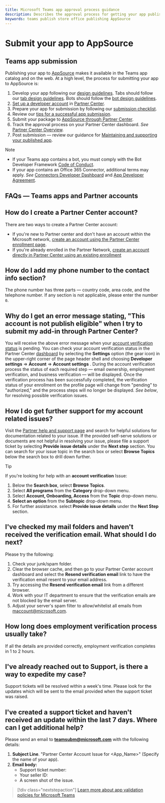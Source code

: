 ```yaml
---
title: Microsoft Teams app approval process guidance
description: Describes the approval process for getting your app published to the Microsoft Teams app store
keywords: teams publish store office publishing AppSource
---
```

# Submit your app to AppSource

## Teams app submission

Publishing  your app to [AppSource](https://appsource.microsoft.com) makes it available in the Teams app catalog and on the web. At a high level, the process for submitting your app to AppSource is:

1. Develop your app following our [design guidelines](~/concepts/design/understand-use-cases.md). Tabs should follow our [tab design guidelines](~/tabs/design/tabs.md). Bots should follow the [bot design guidelines](~/bots/design/bots.md).
1. [Set up a developer account](/office/dev/store/open-a-developer-account) in [Partner Center](https://support.microsoft.com/help/4499930/partner-center-overview).
1. Prepare your app for submission by following our [submission checklist](~/concepts/deploy-and-publish/appsource/prepare/submission-checklist.md).
1. Review our [tips for a successful app submission](~/concepts/deploy-and-publish/appsource/prepare/frequently-failed-cases.md).
1. Submit your package to [AppSource through Partner Center](/office/dev/store/use-partner-center-to-submit-to-appsource).
1. Track the approval process on your Partner Center dashboard. *See* [Partner Center Overview](https://support.microsoft.com/help/4499930/partner-center-overview).
1. Post submission — review our guidance for [Maintaining and supporting your published app](~/concepts/deploy-and-publish/appsource/post-publish/overview.md).

>[!NOTE]
>
> * If your Teams app contains a bot, you must comply with the Bot Developer Framework [Code of Conduct](https://aka.ms/bf-conduct).
> * If your app contains an Office 365 Connector, additional terms may apply. *See* [Connectors Developer Dashboard](https://aka.ms/connectorsdashboard) and [App Developer Agreement](https://sellerdashboard.microsoft.com/Assets/Content/Agreements/Office_Store_Seller_Agreement_20120927.htm).

## **FAQs — Teams apps and Partner accounts**

## How do I create a Partner Center account?

There are two ways to create a Partner Center account:

* If you're new to Partner center and don't have an account  within the Microsoft network, [create an account using the Partner Center enrollment page](/office/dev/store/open-a-developer-account#create-an-account-using-an-existing-partner-center-enrollment).
* If you're already enrolled in the Partner Network, [create an account directly in Partner Center using an existing enrollment](/office/dev/store/)

## How do I add my phone number to the contact info section?

The phone number has three parts — country code, area code, and the telephone number. If any section is not applicable, please enter the number `0`.

## Why do I get an  error message stating, "This account is not publish eligible" when I try to submit my add-in through Partner Center?

You will receive the above error message when your [account verification status](/partner-center/verification-responses) is pending. You can check your account verification status in the Partner Center [dashboard](https://partner.microsoft.com/dashboard) by selecting the **Settings** option (the gear icon) in the upper-right corner of the page header shell and choosing **Developer settings** => **Account**  => **Account settings** . During the account verification process the status of each required step —  email ownership, employment verification, and business verification — will be displayed. Once the verification process has been successfully completed, the verification status of your enrollment on the profile page will change from "pending" to "authorized," and the process steps will no longer be displayed. *See below*, for resolving possible verification issues.

## How I do get further support for my account related issues?

Visit the [Partner help and support page](https://aka.ms/marketplacepublishersupport) and search for helpful solutions for documentation related to your issue. If the provided self-serve solutions or documents are not helpful in resolving your issue, please file a support ticket by selecting **Provide issue details** under the **Next step** section. You can search for your issue topic in the search box or select **Browse Topics** below the search box to drill down further.

> [!TIP]
> If you're looking for help with an **account verification**  Issue:
>
>1. Below the **Search box**, select **Browse Topics**.
>1. Select **All programs** from the **Category** drop-down menu.
> 1. Select **Account, Onboarding, Access** from the **Topic** drop-down menu.
>1. **Select an option** from the **Subtopic** drop-down menu.
>1. For further assistance. select **Provide issue details** under  the **Next Step** section.
>

## I've checked my mail folders and haven't received the verification email. What  should I do next?

Please try the following:

1. Check your junk/spam folder.
1. Clear the browser cache, and then go to your Partner Center account dashboard and select  the **Resend verification email** link to have the verification email resent to your email address.
1. Try accessing the  **Resend verification email** link  from a different browser.
1. Work with your IT department to ensure that the verification emails are not blocked by the email server.
1. Adjust your server's spam filter to allow/whitelist all emails from maccount@microsoft.com.

## How long does employment verification process usually take?

If all the details are provided correctly, employment verification completes in 1 to 2 hours.

## I've already reached out to Support, is there a way to expedite my case?

Support tickets will be resolved within a week's time. Please look for the updates which will be sent to the email provided when the support ticket was raised.

## I've created a support ticket and haven't received an update within the last 7 days. Where can I get additional help?

Please send an email to **teamsubm@microsoft.com** with the following details:

1. **Subject Line**. "Partner Center Account Issue for <App_Name>" (Specify the name of your app).
2. **Email body:**
    * Support ticket number:
    * Your seller ID:
    * A screen shot of the issue.

> [!div class="nextstepaction"]
> [Learn more about app validation policies for Microsoft Teams](/office/dev/store/validation-policies#14-microsoft-teams-apps)

